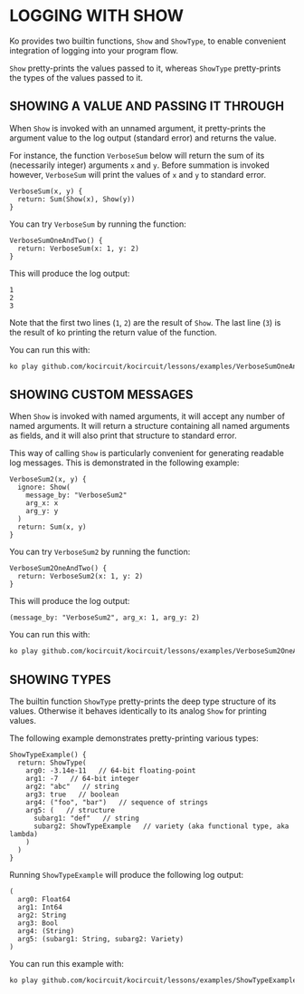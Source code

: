 # LOGGING WITH SHOW

Ko provides two builtin functions, `Show` and `ShowType`, to enable
convenient integration of logging into your program flow.

`Show` pretty-prints the values passed to it, whereas
`ShowType` pretty-prints the types of the values passed to it.

## SHOWING A VALUE AND PASSING IT THROUGH

When `Show` is invoked with an unnamed argument, it pretty-prints
the argument value to the log output (standard error) and
returns the value.

For instance, the function `VerboseSum` below will return the sum of its
(necessarily integer) arguments `x` and `y`. Before summation
is invoked however, `VerboseSum` will print the values of `x` and `y` to
standard error.

```ko
VerboseSum(x, y) {
  return: Sum(Show(x), Show(y))
}
```

You can try `VerboseSum` by running the function:

```ko
VerboseSumOneAndTwo() {
  return: VerboseSum(x: 1, y: 2)
}
```

This will produce the log output:

```text
1
2
3
```

Note that the first two lines (`1`, `2`) are the result of `Show`.
The last line (`3`) is the result of ko printing the return value of the function.

You can run this with:

```bash
ko play github.com/kocircuit/kocircuit/lessons/examples/VerboseSumOneAndTwo
```

## SHOWING CUSTOM MESSAGES

When `Show` is invoked with named arguments, it will accept any number of named arguments.
It will return a structure containing all named arguments as fields, and it will also
print that structure to standard error.

This way of calling `Show` is particularly convenient for generating
readable log messages. This is demonstrated in the following example:

```ko
VerboseSum2(x, y) {
  ignore: Show(
    message_by: "VerboseSum2"
    arg_x: x
    arg_y: y
  )
  return: Sum(x, y)
}
```

You can try `VerboseSum2` by running the function:

```ko
VerboseSum2OneAndTwo() {
  return: VerboseSum2(x: 1, y: 2)
}
```

This will produce the log output:

```text
(message_by: "VerboseSum2", arg_x: 1, arg_y: 2)
```

You can run this with:

```bash
ko play github.com/kocircuit/kocircuit/lessons/examples/VerboseSum2OneAndTwo
```

## SHOWING TYPES

The builtin function `ShowType` pretty-prints the deep type structure of its values.
Otherwise it behaves identically to its analog `Show` for printing values.

The following example demonstrates pretty-printing various types:

```ko
ShowTypeExample() {
  return: ShowType(
    arg0: -3.14e-11   // 64-bit floating-point
    arg1: -7   // 64-bit integer
    arg2: "abc"   // string
    arg3: true   // boolean
    arg4: ("foo", "bar")   // sequence of strings
    arg5: (   // structure
      subarg1: "def"   // string
      subarg2: ShowTypeExample   // variety (aka functional type, aka lambda)
    )
  )
}
```

Running `ShowTypeExample` will produce the following log output:

```ko
(
  arg0: Float64
  arg1: Int64
  arg2: String
  arg3: Bool
  arg4: (String)
  arg5: (subarg1: String, subarg2: Variety)
)
```

You can run this example with:

```bash
ko play github.com/kocircuit/kocircuit/lessons/examples/ShowTypeExample
```
